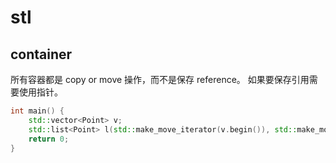 # stl

## container

所有容器都是 copy or move 操作，而不是保存 reference。
如果要保存引用需要使用指针。

```c++
int main() {
    std::vector<Point> v;
    std::list<Point> l(std::make_move_iterator(v.begin()), std::make_move_iterator(v.end()));
    return 0;
}
```